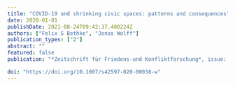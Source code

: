```yaml
---
title: "COVID-19 and shrinking civic spaces: patterns and consequences"
date: 2020-01-01
publishDate: 2021-08-24T09:42:37.400224Z
authors: ["Felix S Bethke", "Jonas Wolff"]
publication_types: ["2"]
abstract: ""
featured: false
publication: "*Zeitschrift für Friedens-und Konfliktforschung*, issue: 9, pages: 363–374"

doi: "https://doi.org/10.1007/s42597-020-00038-w"
---
```


